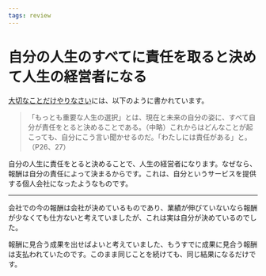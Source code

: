 ```yaml
---
tags: review
---
```


# 自分の人生のすべてに責任を取ると決めて人生の経営者になる

[大切なことだけやりなさい](大切なことだけやりなさい.md)には、以下のように書かれています。

> 「もっとも重要な人生の選択」とは、現在と未来の自分の姿に、すべて自分が責任をとると決めることである。（中略）これからはどんなことが起こっても、自分にこう言い聞かせるのだ。「わたしには責任がある」と。（P26、27）

自分の人生に責任をとると決めることで、人生の経営者になります。なぜなら、報酬は自分の責任によって決まるからです。これは、自分というサービスを提供する個人会社になったようなものです。

---

 会社での今の報酬は会社が決めているものであり、業績が伸びていないなら報酬が少なくても仕方ないと考えていましたが、これは実は自分が決めているのでした。
 
 報酬に見合う成果を出せばよいと考えていました、もうすでに成果に見合う報酬は支払われていたのです。このまま同じことを続けても、同じ結果になるだけです。
 
